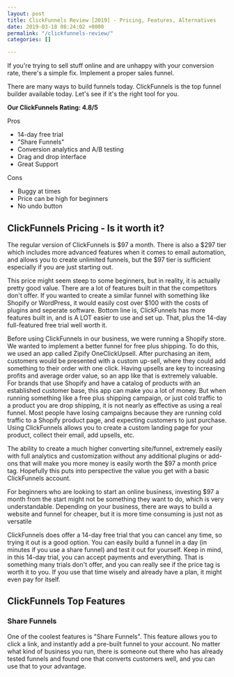 ```yaml
---
layout: post
title: ClickFunnels Review [2019] - Pricing, Features, Alternatives
date: 2019-03-18 08:24:02 +0000
permalink: "/clickfunnels-review/"
categories: []

---
```

If you're trying to sell stuff online and are unhappy with your conversion rate, there's a simple fix. Implement a proper sales funnel.

There are many ways to build funnels today. ClickFunnels is the top funnel builder available today. Let's see if it's the right tool for you.

**Our ClickFunnels Rating: 4.8/5**

Pros

* 14-day free trial
* "Share Funnels"
* Conversion analytics and A/B testing
* Drag and drop interface
* Great Support

Cons

* Buggy at times
* Price can be high for beginners
* No undo button

## ClickFunnels Pricing - Is it worth it?

The regular version of ClickFunnels is $97 a month. There is also a $297 tier which includes more advanced features when it comes to email automation, and allows you to create unlimited funnels, but the $97 tier is sufficient especially if you are just starting out.

This price might seem steep to some beginners, but in reality, it is actually pretty good value. There are a lot of features built in that the competitors don't offer. If you wanted to create a similar funnel with something like Shopify or WordPress, it would easily cost over $100 with the costs of plugins and seperate software. Bottom line is, ClickFunnels has more features built in, and is A LOT easier to use and set up. That, plus the 14-day full-featured free trial well worth it.

Before using ClickFunnels in our business, we were running a Shopify store. We wanted to implement a better funnel for free plus shipping. To do this, we used an app called Zipify OneClickUpsell. After purchasing an item, customers would be presented with a custom up-sell, where they could add something to their order with one click. Having upsells are key to increasing profits and average order value, so an app like that is extremely valuable. For brands that use Shopify and have a catalog of products with an established customer base, this app can make you a lot of money. But when running something like a free plus shipping campaign, or just cold traffic to a product you are drop shipping, it is not nearly as effective as using a real funnel. Most people have losing campaigns because they are running cold traffic to a Shopify product page, and expecting customers to just purchase. Using ClickFunnels allows you to create a custom landing page for your product, collect their email, add upsells, etc. 

The ability to create a much higher converting site/funnel, extremely easily with full analytics and customization without any additional plugins or add-ons that will make you more money is easily worth the $97 a month price tag. Hopefully this puts into perspective the value you get with a basic ClickFunnels account.

For beginners who are looking to start an online business, investing $97 a month from the start might not be something they want to do, which is very understandable. Depending on your business, there are ways to build a website and funnel for cheaper, but it is more time consuming is just not as versatile

ClickFunnels does offer a 14-day free trial that you can cancel any time, so trying it out is a good option. You can easily build a funnel in a day (in minutes if you use a share funnel) and test it out for yourself. Keep in mind, in this 14-day trial, you can accept payments and everything. That is something many trials don't offer, and you can really see if the price tag is worth it to you. If you use that time wisely and already have a plan, it might even pay for itself.

## ClickFunnels Top Features

### Share Funnels

One of the coolest features is "Share Funnels". This feature allows you to click a link, and instantly add a pre-built funnel to your account. No matter what kind of business you run, there is someone out there who has already tested funnels and found one that converts customers well, and you can use that to your advantage.
